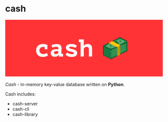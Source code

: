 # cash

![Cash logo](./readme/logo.png)

*Cash* - in-memory key-value database written on **Python**. 

Cash includes:
 - cash-server
 - cash-cli
 - cash-library



